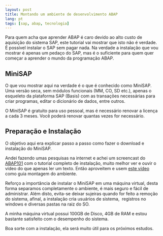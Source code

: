 ```yaml
---
layout: post
title: Montando um ambiente de desenvolvimento ABAP
lang: pt
tags: [sap, abap, tecnologia]
---
```


Para quem acha que aprender ABAP é caro devido ao alto custo de aquisição do sistema SAP, este tutorial vai mostrar que isto não é verdade. É possível instalar o SAP sem pagar nada. Na verdade a instalação que vou mostrar é apenas um pedaço do SAP, mas é o suficiente para quem quer começar a aprender o mundo da programação ABAP.

## MiniSAP

O que vou mostrar aqui na verdade é o que é conhecido como MiniSAP. Uma versão seca, sem módulos funcionais (MM, CO, SD etc.), apenas o esqueleto da plataforma SAP (Basis) com as transações necessárias para criar programas, editar o dicionário de dados, entre outros.

O MiniSAP é gratuito para uso pessoal, mas é necessário renovar a licença a cada 3 meses. Você poderá renovar quantas vezes for necessário.

## Preparação e Instalação

O objetivo aqui era explicar passo a passo como fazer o download e instalação do MiniSAP.

Andei fazendo umas pesquisas na internet e achei um screencast do [ABAP101](http://abap101.com/) com o tutorial completo de instalação, muito melhor ver e ouvir o vídeo do que apenas ler um texto. Então aproveitem e usem [este vídeo](http://abap101.com/minisap/) como guia montagem do ambiente.

Reforço a importância de instalar o MiniSAP em uma máquina virtual, desta forma separamos completamente o ambiente, é mais seguro e fácil de administrar. Além disto, evita-se deixar sujeiras quando for feito a remoção do sistema, afinal, a instalação cria usuários de sistema,  registros no windows e diversas pastas na raiz do SO.

A minha máquina virtual possui 100GB de Disco, 4GB de RAM e estou bastante satisfeito com o desempenho do sistema.

Boa sorte com a instalação, ela será muito útil para os próximos estudos.